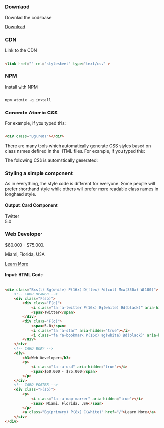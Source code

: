 ### Downlaod

Downlad the codebase

<el-button><a href="/" slot="button">Download</a></el-button>

### CDN

Link to the CDN


``` html

<link href="" rel="stylesheet" type="text/css" >

```

### NPM

Install with NPM

``` html

npm atomix -g install

```

### Generate Atomic CSS

For example, if you typed this:

``` html

<div class="Bg(red)"></div>

```

There are many tools which automatically generate CSS styles based on class names defined in the HTML files. For example, if you typed this:

The following CSS is automatically generated:

### Styling a simple component

As in everything, the style code is different for everyone. Some people will prefer shorthand style while others will prefer more readable class names in longhand style.

<div class="console">

<div class="console_pre">

<h4 class="console_header">Output: Card Component</h4>

<div class="Bxs(1) Bg(white) P(16x) D(flex) Fd(col) Mnw(350x) W(100) Mt(1m) Mb(1m)">
    <div class="F(sb)">
        <div class="F(c)">
            <!-- <img src="/images/placeholder.png" alt="image" width="100"> -->
            <i class="fa fa-twitter P(16x) Bg(white) Bd(black)" aria-hidden="true"></i> 
            <span>Twitter</span>
        </div>
        <div class="">
            <div class="F(c)">
                <span>5.0</span>
                <i class="fa fa-star" aria-hidden="true"></i>
                <i class="fa fa-bookmark P(16x) Bg(white) Bd(black)" aria-hidden="true"></i>
            </div>
        </div>
    </div>
    <div class="C(primary) Mt(1m)">
        <h3 class="C(primary) M(0) Fs(2m)">Web Developer</h3>
        <p class="C(darkgray) M(0) Fs(12x)">
            <i class="fa fa-usd" aria-hidden="true"></i>
            <span>$60.000 - $75.000</span>.
        </p>
    </div>
    <div class="F(sb)">
        <p class="C(darkgray)">
            <i class="fa fa-map-marker fa-sx" aria-hidden="true"></i>
            <span class="Fs(12x)">Miami, Florida, USA</span>
        </p>
        <a class="Bg(primary) P(8x) C(white)" href="/">Learn More</a>
    </div>
</div>

<h4 class="console_header">Input: HTML Code</h4>

<div class="console_html">


``` html

<div class="Bxs(1) Bg(white) P(16x) D(flex) Fd(col) Mnw(350x) W(100)">
    <!-- CARD HEADER -->
    <div class="F(sb)">
        <div class="F(c)">
            <i class="fa fa-twitter P(16x) Bg(white) Bd(black)" aria-hidden="true"></i> 
            <span>Twitter</span>
        </div>
        <div class="F(c)">
            <span>5.0</span>
            <i class="fa fa-star" aria-hidden="true"></i>
            <i class="fa fa-bookmark P(16x) Bg(white) Bd(black)" aria-hidden="true"></i>
        </div>
    </div>
    <!-- CARD BODY -->
    <div>
        <h3>Web Developer</h3>
        <p>
            <i class="fa fa-usd" aria-hidden="true"></i>
            <span>$60.000 - $75.000</span>
        </p>
    </div>
    <!-- CARD FOOTER -->
    <div class="F(sb)">
        <p>
            <i class="fa fa-map-marker" aria-hidden="true"></i>
            <span> Miami, Florida, USA</span>
        </p>
        <a class="Bg(primary) P(8x) C(white)" href="/">Learn More</a>
    </div>
</div>

```
</div>
</div>
</div>

